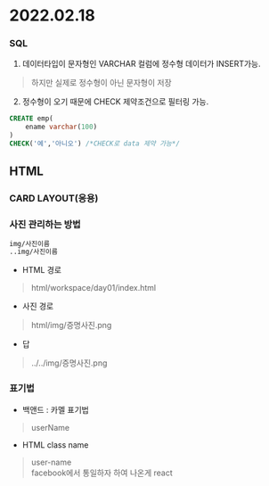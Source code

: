 # 2022.02.18

### SQL
1. 데이터타입이 문자형인 VARCHAR 컬럼에 정수형 데이터가 INSERT가능.
> 하지만 실제로 정수형이 아닌 문자형이 저장
2. 정수형이 오기 때문에 CHECK 제약조건으로 필터링 가능.
```sql
CREATE emp(
    ename varchar(100)
)
CHECK('예','아니오') /*CHECK로 data 제약 가능*/
```


## HTML

### CARD LAYOUT(응용)

### 사진 관리하는 방법
```html
img/사진이름
..img/사진이름 
```
- HTML 경로
> html/workspace/day01/index.html
- 사진 경로
> html/img/증명사진.png
- 답
> ../../img/증명사진.png

### 표기법

- 백앤드 : 카멜 표기법
> userName
- HTML class name
> user-name   
> facebook에서 통일하자 하여 나온게 react

